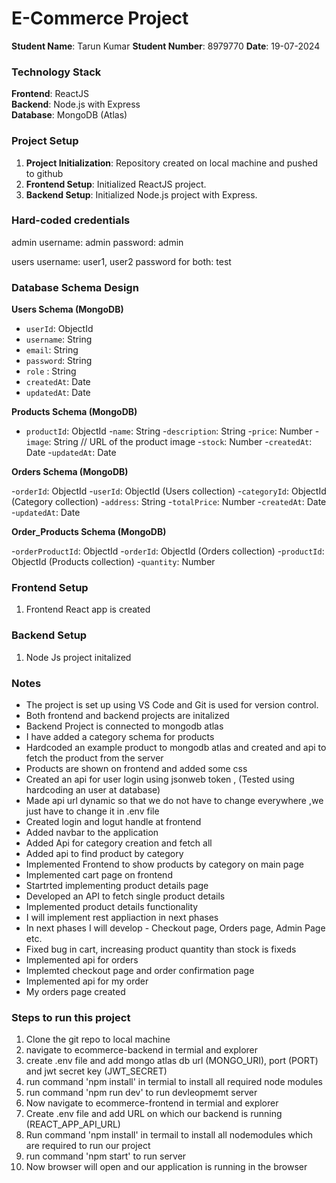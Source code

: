 # E-Commerce Project

**Student Name**: Tarun Kumar 
**Student Number**: 8979770 
**Date**: 19-07-2024

### Technology Stack

**Frontend**: ReactJS  
**Backend**: Node.js with Express  
**Database**: MongoDB (Atlas)

### Project Setup

1. **Project Initialization**: Repository created on local machine and pushed to github
2. **Frontend Setup**: Initialized ReactJS project.
3. **Backend Setup**: Initialized Node.js project with Express.


### Hard-coded credentials 

admin
username: admin 
password: admin

users
username: user1, user2
password for both: test

### Database Schema Design

**Users Schema (MongoDB)**

- `userId`: ObjectId
- `username`: String
- `email`: String
- `password`: String
- `role` : String
- `createdAt`: Date
- `updatedAt`: Date


**Products Schema (MongoDB)**

- `productId`: ObjectId
-`name`: String
-`description`: String
-`price`: Number
-`image`: String // URL of the product image
-`stock`: Number
-`createdAt`: Date
-`updatedAt`: Date

 
**Orders Schema (MongoDB)**

-`orderId`: ObjectId
-`userId`: ObjectId (Users collection)
-`categoryId`: ObjectId (Category collection)
-`address`: String
-`totalPrice`: Number
-`createdAt`: Date
-`updatedAt`: Date


**Order_Products Schema (MongoDB)**

-`orderProductId`: ObjectId
-`orderId`: ObjectId (Orders collection)
-`productId`: ObjectId (Products collection)
-`quantity`: Number



### Frontend Setup

1. Frontend React app is created

### Backend Setup

1. Node Js project initalized 

### Notes

- The project is set up using VS Code and Git is used for version control.
- Both frontend and backend projects are initalized
- Backend Project is connected to mongodb atlas
- I have added a category schema for products
- Hardcoded an example product to mongodb atlas and created and api to fetch the product from the server
- Products are shown on frontend and added some css
- Created an api for user login using jsonweb token , (Tested using hardcoding an user at database)
- Made api url dynamic so that we do not have to change everywhere ,we just have to change it in .env file
- Created login and logut handle at frontend
- Added navbar to the application
- Added Api for category creation and fetch all
- Added api to find product by category
- Implemented Frontend to show products by category on main page
- Implemented cart page on frontend
- Startrted implementing product details page
- Developed an API to fetch single product details
- Implemented product details functionality
- I will implement rest appliaction in next phases
- In next phases I will develop - Checkout page, Orders page, Admin Page etc.
- Fixed bug in cart, increasing product quantity than stock is fixeds
- Implemented api for orders
- Implemted checkout page and order confirmation page
- Implemented api for my order
- My orders page created




### Steps to run this project

1. Clone the git repo to local machine
2. navigate to ecommerce-backend in termial and explorer
3. create .env file and add mongo atlas db url (MONGO_URI), port (PORT) and jwt secret key (JWT_SECRET)
4. run command 'npm install' in termial to install all required node modules
5. run command 'npm run dev' to run devleopmemt server
6. Now navigate to ecommerce-frontend in termial and explorer
7. Create .env file and add URL on which our backend is running (REACT_APP_API_URL)
8. Run command 'npm install' in termail to install all nodemodules which are required to run our project
9. run command 'npm start' to run server
10. Now browser will open and our application is running in the browser